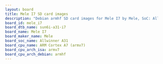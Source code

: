 ```yaml
---
layout: board
title: Mele I7 SD card images
description: "Debian armhf SD card images for Mele I7 by Mele, SoC: Allwinner A31, CPU ISA: armv7"
board_id: mele_i7
board_dtb_name: sun6i-a31-i7
board_name: Mele I7
board_maker_name: Mele
board_soc_name: Allwinner A31
board_cpu_name: ARM Cortex A7 (armv7)
board_cpu_arch_isa: armv7
board_cpu_arch_debian: armhf
---
```

